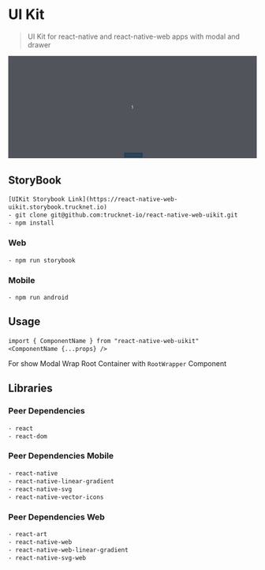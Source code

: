 # UI Kit

> UI Kit for react-native and react-native-web apps with modal and drawer

![Modal/Drawer](docs/uikit_storybook.gif)

## StoryBook

    [UIKit Storybook Link](https://react-native-web-uikit.storybook.trucknet.io)
    - git clone git@github.com:trucknet-io/react-native-web-uikit.git
    - npm install

### Web

    - npm run storybook

### Mobile

    - npm run android

## Usage

```
import { ComponentName } from "react-native-web-uikit"
<ComponentName {...props} />
```

For show Modal Wrap Root Container with `RootWrapper` Component

## Libraries

### Peer Dependencies

    - react
    - react-dom

### Peer Dependencies Mobile

    - react-native
    - react-native-linear-gradient
    - react-native-svg
    - react-native-vector-icons

### Peer Dependencies Web

    - react-art
    - react-native-web
    - react-native-web-linear-gradient
    - react-native-svg-web

